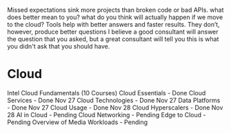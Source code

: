 Missed expectations sink more projects than broken code or bad APIs.
        what does better mean to you?
        what do you think will actually happen if we move to the cloud?
Tools help with better answers and faster results. They don’t, however, produce better questions
I believe a good consultant will answer the question that you asked, but a great consultant will tell you this is what you didn't ask that you should have.

# Cloud
Intel Cloud Fundamentals (10 Courses)
        Cloud Essentials - Done
        Cloud Services - Done Nov 27
        Cloud Technologies - Done Nov 27
        Data Platforms - Done Nov 27
        Cloud Usage - Done Nov 28
        Cloud Hyperscalers - Done Nov 28
        AI in Cloud - Pending
        Cloud Networking - Pending
        Edge to Cloud - Pending
        Overview of Media Workloads - Pending
